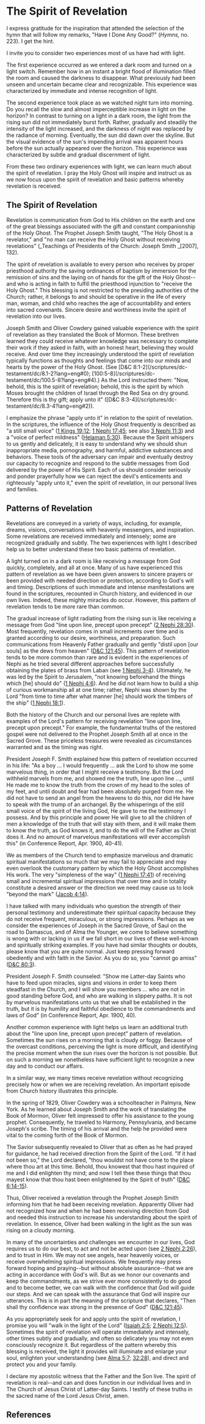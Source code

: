 # The Spirit of Revelation

I express gratitude for the inspiration that attended the selection of the
hymn that will follow my remarks, "Have I Done Any Good?" (_Hymns,_ no. 223).
I get the hint.

I invite you to consider two experiences most of us have had with light.

The first experience occurred as we entered a dark room and turned on a light
switch. Remember how in an instant a bright flood of illumination filled the
room and caused the darkness to disappear. What previously had been unseen and
uncertain became clear and recognizable. This experience was characterized by
immediate and intense recognition of light.

The second experience took place as we watched night turn into morning. Do you
recall the slow and almost imperceptible increase in light on the horizon? In
contrast to turning on a light in a dark room, the light from the rising sun
did not immediately burst forth. Rather, gradually and steadily the intensity
of the light increased, and the darkness of night was replaced by the radiance
of morning. Eventually, the sun did dawn over the skyline. But the visual
evidence of the sun's impending arrival was apparent hours before the sun
actually appeared over the horizon. This experience was characterized by
subtle and gradual discernment of light.

From these two ordinary experiences with light, we can learn much about the
spirit of revelation. I pray the Holy Ghost will inspire and instruct us as we
now focus upon the spirit of revelation and basic patterns whereby revelation
is received.

## The Spirit of Revelation

Revelation is communication from God to His children on the earth and one of
the great blessings associated with the gift and constant companionship of the
Holy Ghost. The Prophet Joseph Smith taught, "The Holy Ghost is a revelator,"
and "no man can receive the Holy Ghost without receiving revelations"
(_Teachings of Presidents of the Church: Joseph Smith _[2007], 132).

The spirit of revelation is available to every person who receives by proper
priesthood authority the saving ordinances of baptism by immersion for the
remission of sins and the laying on of hands for the gift of the Holy Ghost--
and who is acting in faith to fulfill the priesthood injunction to "receive
the Holy Ghost." This blessing is not restricted to the presiding authorities
of the Church; rather, it belongs to and should be operative in the life of
every man, woman, and child who reaches the age of accountability and enters
into sacred covenants. Sincere desire and worthiness invite the spirit of
revelation into our lives.

Joseph Smith and Oliver Cowdery gained valuable experience with the spirit of
revelation as they translated the Book of Mormon. These brethren learned they
could receive whatever knowledge was necessary to complete their work if they
asked in faith, with an honest heart, believing they would receive. And over
time they increasingly understood the spirit of revelation typically functions
as thoughts and feelings that come into our minds and hearts by the power of
the Holy Ghost. (See [D&amp;C 8:1-2](/scriptures/dc-
testament/dc/8.1-2?lang=eng#0); [100:5-8](/scriptures/dc-
testament/dc/100.5-8?lang=eng#4).) As the Lord instructed them: "Now, behold,
this is the spirit of revelation; behold, this is the spirit by which Moses
brought the children of Israel through the Red Sea on dry ground. Therefore
this is thy gift; apply unto it" ([D&amp;C 8:3-4](/scriptures/dc-
testament/dc/8.3-4?lang=eng#2)).

I emphasize the phrase "apply unto it" in relation to the spirit of
revelation. In the scriptures, the influence of the Holy Ghost frequently is
described as "a still small voice" ([1 Kings
19:12](/scriptures/ot/1-kgs/19.12?lang=eng#11); [1 Nephi
17:45](/scriptures/bofm/1-ne/17.45?lang=eng#44); see also [3 Nephi
11:3](/scriptures/bofm/3-ne/11.3?lang=eng#2)) and a "voice of perfect
mildness" ([Helaman 5:30](/scriptures/bofm/hel/5.30?lang=eng#29)). Because the
Spirit whispers to us gently and delicately, it is easy to understand why we
should shun inappropriate media, pornography, and harmful, addictive
substances and behaviors. These tools of the adversary can impair and
eventually destroy our capacity to recognize and respond to the subtle
messages from God delivered by the power of His Spirit. Each of us should
consider seriously and ponder prayerfully how we can reject the devil's
enticements and righteously "apply unto it," even the spirit of revelation, in
our personal lives and families.

## Patterns of Revelation

Revelations are conveyed in a variety of ways, including, for example, dreams,
visions, conversations with heavenly messengers, and inspiration. Some
revelations are received immediately and intensely; some are recognized
gradually and subtly. The two experiences with light I described help us to
better understand these two basic patterns of revelation.

A light turned on in a dark room is like receiving a message from God quickly,
completely, and all at once. Many of us have experienced this pattern of
revelation as we have been given answers to sincere prayers or been provided
with needed direction or protection, according to God's will and timing.
Descriptions of such immediate and intense manifestations are found in the
scriptures, recounted in Church history, and evidenced in our own lives.
Indeed, these mighty miracles do occur. However, this pattern of revelation
tends to be more rare than common.

The gradual increase of light radiating from the rising sun is like receiving
a message from God "line upon line, precept upon precept" ([2 Nephi
28:30](/scriptures/bofm/2-ne/28.30?lang=eng#29)). Most frequently, revelation
comes in small increments over time and is granted according to our desire,
worthiness, and preparation. Such communications from Heavenly Father
gradually and gently "distil upon [our souls] as the dews from heaven"
([D&amp;C 121:45](/scriptures/dc-testament/dc/121.45?lang=eng#44)). This
pattern of revelation tends to be more common than rare and is evident in the
experiences of Nephi as he tried several different approaches before
successfully obtaining the plates of brass from Laban (see [1 Nephi
3-4](/scriptures/bofm/1-ne/3?span=3-4&lang=eng)). Ultimately, he was led by
the Spirit to Jerusalem, "not knowing beforehand the things which [he] should
do" ([1 Nephi 4:6](/scriptures/bofm/1-ne/4.6?lang=eng#5)). And he did not
learn how to build a ship of curious workmanship all at one time; rather,
Nephi was shown by the Lord "from time to time after what manner [he] should
work the timbers of the ship" ([1 Nephi
18:1](/scriptures/bofm/1-ne/18.1?lang=eng#0)).

Both the history of the Church and our personal lives are replete with
examples of the Lord's pattern for receiving revelation "line upon line,
precept upon precept." For example, the fundamental truths of the restored
gospel were not delivered to the Prophet Joseph Smith all at once in the
Sacred Grove. These priceless treasures were revealed as circumstances
warranted and as the timing was right.

President Joseph F. Smith explained how this pattern of revelation occurred in
his life: "As a boy ... I would frequently ... ask the Lord to show me some
marvelous thing, in order that I might receive a testimony. But the Lord
withheld marvels from me, and showed me the truth, line upon line ..., until He
made me to know the truth from the crown of my head to the soles of my feet,
and until doubt and fear had been absolutely purged from me. He did not have
to send an angel from the heavens to do this, nor did He have to speak with
the trump of an archangel. By the whisperings of the still small voice of the
spirit of the living God, He gave to me the testimony I possess. And by this
principle and power He will give to all the children of men a knowledge of the
truth that will stay with them, and it will make them to know the truth, as
God knows it, and to do the will of the Father as Christ does it. And no
amount of marvelous manifestations will ever accomplish this" (in Conference
Report, Apr. 1900, 40-41).

We as members of the Church tend to emphasize marvelous and dramatic spiritual
manifestations so much that we may fail to appreciate and may even overlook
the customary pattern by which the Holy Ghost accomplishes His work. The very
"simpleness of the way" ([1 Nephi
17:41](/scriptures/bofm/1-ne/17.41?lang=eng#40)) of receiving small and
incremental spiritual impressions that over time and in totality constitute a
desired answer or the direction we need may cause us to look "beyond the mark"
([Jacob 4:14](/scriptures/bofm/jacob/4.14?lang=eng#13)).

I have talked with many individuals who question the strength of their
personal testimony and underestimate their spiritual capacity because they do
not receive frequent, miraculous, or strong impressions. Perhaps as we
consider the experiences of Joseph in the Sacred Grove, of Saul on the road to
Damascus, and of Alma the Younger, we come to believe something is wrong with
or lacking in us if we fall short in our lives of these well-known and
spiritually striking examples. If you have had similar thoughts or doubts,
please know that you are quite normal. Just keep pressing forward obediently
and with faith in the Savior. As you do so, you "cannot go amiss" ([D&amp;C
80:3](/scriptures/dc-testament/dc/80.3?lang=eng#2)).

President Joseph F. Smith counseled: "Show me Latter-day Saints who have to
feed upon miracles, signs and visions in order to keep them steadfast in the
Church, and I will show you members ... who are not in good standing before God,
and who are walking in slippery paths. It is not by marvelous manifestations
unto us that we shall be established in the truth, but it is by humility and
faithful obedience to the commandments and laws of God" (in Conference Report,
Apr. 1900, 40).

Another common experience with light helps us learn an additional truth about
the "line upon line, precept upon precept" pattern of revelation. Sometimes
the sun rises on a morning that is cloudy or foggy. Because of the overcast
conditions, perceiving the light is more difficult, and identifying the
precise moment when the sun rises over the horizon is not possible. But on
such a morning we nonetheless have sufficient light to recognize a new day and
to conduct our affairs.

In a similar way, we many times receive revelation without recognizing
precisely how or when we are receiving revelation. An important episode from
Church history illustrates this principle.

In the spring of 1829, Oliver Cowdery was a schoolteacher in Palmyra, New
York. As he learned about Joseph Smith and the work of translating the Book of
Mormon, Oliver felt impressed to offer his assistance to the young prophet.
Consequently, he traveled to Harmony, Pennsylvania, and became Joseph's
scribe. The timing of his arrival and the help he provided were vital to the
coming forth of the Book of Mormon.

The Savior subsequently revealed to Oliver that as often as he had prayed for
guidance, he had received direction from the Spirit of the Lord. "If it had
not been so," the Lord declared, "thou wouldst not have come to the place
where thou art at this time. Behold, thou knowest that thou hast inquired of
me and I did enlighten thy mind; and now I tell thee these things that thou
mayest know that thou hast been enlightened by the Spirit of truth" ([D&amp;C
6:14-15](/scriptures/dc-testament/dc/6.14-15?lang=eng#13)).

Thus, Oliver received a revelation through the Prophet Joseph Smith informing
him that he had been receiving revelation. Apparently Oliver had not
recognized how and when he had been receiving direction from God and needed
this instruction to increase his understanding about the spirit of revelation.
In essence, Oliver had been walking in the light as the sun was rising on a
cloudy morning.

In many of the uncertainties and challenges we encounter in our lives, God
requires us to do our best, to act and not be acted upon (see [2 Nephi
2:26](/scriptures/bofm/2-ne/2.26?lang=eng#25)), and to trust in Him. We may
not see angels, hear heavenly voices, or receive overwhelming spiritual
impressions. We frequently may press forward hoping and praying--but without
absolute assurance--that we are acting in accordance with God's will. But as
we honor our covenants and keep the commandments, as we strive ever more
consistently to do good and to become better, we can walk with the confidence
that God will guide our steps. And we can speak with the assurance that God
will inspire our utterances. This is in part the meaning of the scripture that
declares, "Then shall thy confidence wax strong in the presence of God"
([D&amp;C 121:45](/scriptures/dc-testament/dc/121.45?lang=eng#44)).

As you appropriately seek for and apply unto the spirit of revelation, I
promise you will "walk in the light of the Lord" ([Isaiah
2:5](/scriptures/ot/isa/2.5?lang=eng#4); [2 Nephi
12:5](/scriptures/bofm/2-ne/12.5?lang=eng#4)). Sometimes the spirit of
revelation will operate immediately and intensely, other times subtly and
gradually, and often so delicately you may not even consciously recognize it.
But regardless of the pattern whereby this blessing is received, the light it
provides will illuminate and enlarge your soul, enlighten your understanding
(see [Alma 5:7](/scriptures/bofm/alma/5.7?lang=eng#6);
[32:28](/scriptures/bofm/alma/32.28?lang=eng#27)), and direct and protect you
and your family.

I declare my apostolic witness that the Father and the Son live. The spirit of
revelation is real--and can and does function in our individual lives and in
The Church of Jesus Christ of Latter-day Saints. I testify of these truths in
the sacred name of the Lord Jesus Christ, amen.

## References

